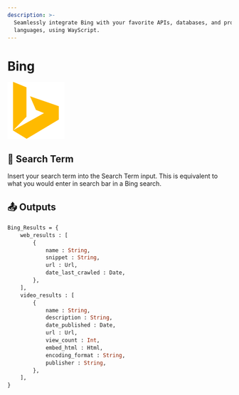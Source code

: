 ```yaml
---
description: >-
  Seamlessly integrate Bing with your favorite APIs, databases, and programming
  languages, using WayScript.
---
```


# Bing

![Search the web with Bing.](../../.gitbook/assets/bing%20%281%29.png)

## 🔎 Search Term

Insert your search term into the Search Term input. This is equivalent to what you would enter in search bar in a Bing search. 

## 📤 Outputs

```graphql
Bing_Results = {
    web_results : [
        {
            name : String, 
            snippet : String,
            url : Url,
            date_last_crawled : Date,
        },
    ],
    video_results : [
        {
            name : String,
            description : String,
            date_published : Date,
            url : Url,
            view_count : Int,
            embed_html : Html,
            encoding_format : String,
            publisher : String,
        },
    ],
}
```

